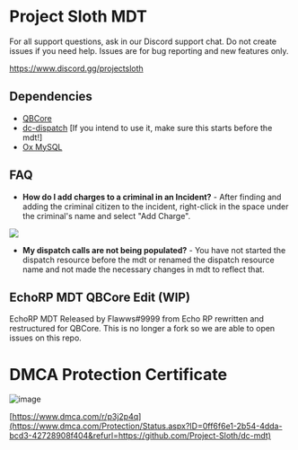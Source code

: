 # Project Sloth MDT 

For all support questions, ask in our Discord support chat. Do not create issues if you need help. Issues are for bug reporting and new features only.

 https://www.discord.gg/projectsloth

## Dependencies

- [QBCore](https://github.com/qbcore-framework/dc-core)
- [dc-dispatch](https://github.com/Project-Sloth/dc-dispatch) [If you intend to use it, make sure this starts before the mdt!]
- [Ox MySQL](https://github.com/overextended/oxmysql)

## FAQ
- **How do I add charges to a criminal in an Incident?** - After finding and adding the criminal citizen to the incident, right-click in the space under the criminal's name and select "Add Charge".

![](https://i.imgur.com/WVEDLnJ.png)

- **My dispatch calls are not being populated?** - You have not started the dispatch resource before the mdt or renamed the dispatch resource name and not made the necessary changes in mdt to reflect that. 

## EchoRP MDT QBCore Edit (WIP)

EchoRP MDT Released by Flawws#9999 from Echo RP rewritten and restructured for QBCore. 
This is no longer a fork so we are able to open issues on this repo.

# DMCA Protection Certificate
![image](https://user-images.githubusercontent.com/82112471/183939077-c714b08b-77cc-49c6-a94a-3064856d90b9.png)

[https://www.dmca.com/r/p3j2p4q](https://www.dmca.com/Protection/Status.aspx?ID=0ff6f6e1-2b54-4dda-bcd3-42728908f404&refurl=https://github.com/Project-Sloth/dc-mdt)
